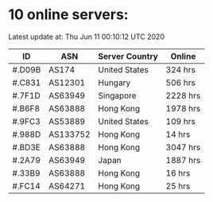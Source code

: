 # 10 online servers:

Latest update at: Thu Jun 11 00:10:12 UTC 2020

| ID | ASN | Server Country | Online |
| -- | --- | -------------- | ------ |
| #.D09B | AS174 | United States | 324 hrs |
| #.C831 | AS12301 | Hungary | 506 hrs |
| #.7F1D | AS63949 | Singapore | 2228 hrs |
| #.B6F8 | AS63888 | Hong Kong | 1978 hrs |
| #.9FC3 | AS53889 | United States | 109 hrs |
| #.988D | AS133752 | Hong Kong | 14 hrs |
| #.BD3E | AS63888 | Hong Kong | 3047 hrs |
| #.2A79 | AS63949 | Japan | 1887 hrs |
| #.33B9 | AS63888 | Hong Kong | 16 hrs |
| #.FC14 | AS64271 | Hong Kong | 25 hrs |

